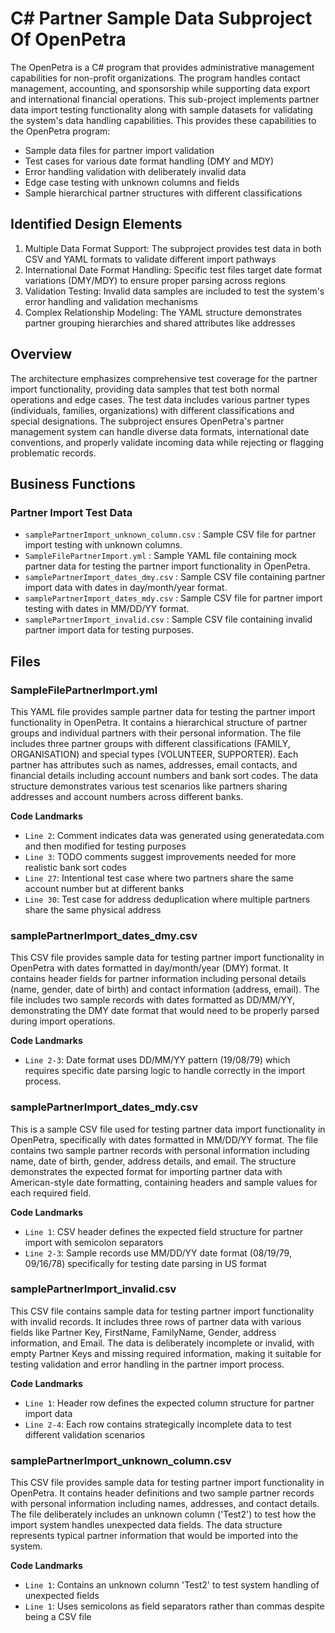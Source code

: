 # C# Partner Sample Data Subproject Of OpenPetra

The OpenPetra is a C# program that provides administrative management capabilities for non-profit organizations. The program handles contact management, accounting, and sponsorship while supporting data export and international financial operations. This sub-project implements partner data import testing functionality along with sample datasets for validating the system's data handling capabilities. This provides these capabilities to the OpenPetra program:

- Sample data files for partner import validation
- Test cases for various date format handling (DMY and MDY)
- Error handling validation with deliberately invalid data
- Edge case testing with unknown columns and fields
- Sample hierarchical partner structures with different classifications

## Identified Design Elements

1. Multiple Data Format Support: The subproject provides test data in both CSV and YAML formats to validate different import pathways
2. International Date Format Handling: Specific test files target date format variations (DMY/MDY) to ensure proper parsing across regions
3. Validation Testing: Invalid data samples are included to test the system's error handling and validation mechanisms
4. Complex Relationship Modeling: The YAML structure demonstrates partner grouping hierarchies and shared attributes like addresses

## Overview
The architecture emphasizes comprehensive test coverage for the partner import functionality, providing data samples that test both normal operations and edge cases. The test data includes various partner types (individuals, families, organizations) with different classifications and special designations. The subproject ensures OpenPetra's partner management system can handle diverse data formats, international date conventions, and properly validate incoming data while rejecting or flagging problematic records.

## Business Functions

### Partner Import Test Data
- `samplePartnerImport_unknown_column.csv` : Sample CSV file for partner import testing with unknown columns.
- `SampleFilePartnerImport.yml` : Sample YAML file containing mock partner data for testing the partner import functionality in OpenPetra.
- `samplePartnerImport_dates_dmy.csv` : Sample CSV file containing partner import data with dates in day/month/year format.
- `samplePartnerImport_dates_mdy.csv` : Sample CSV file for partner import testing with dates in MM/DD/YY format.
- `samplePartnerImport_invalid.csv` : Sample CSV file containing invalid partner import data for testing purposes.

## Files
### SampleFilePartnerImport.yml

This YAML file provides sample partner data for testing the partner import functionality in OpenPetra. It contains a hierarchical structure of partner groups and individual partners with their personal information. The file includes three partner groups with different classifications (FAMILY, ORGANISATION) and special types (VOLUNTEER, SUPPORTER). Each partner has attributes such as names, addresses, email contacts, and financial details including account numbers and bank sort codes. The data structure demonstrates various test scenarios like partners sharing addresses and account numbers across different banks.

 **Code Landmarks**
- `Line 2`: Comment indicates data was generated using generatedata.com and then modified for testing purposes
- `Line 3`: TODO comments suggest improvements needed for more realistic bank sort codes
- `Line 27`: Intentional test case where two partners share the same account number but at different banks
- `Line 30`: Test case for address deduplication where multiple partners share the same physical address
### samplePartnerImport_dates_dmy.csv

This CSV file provides sample data for testing partner import functionality in OpenPetra with dates formatted in day/month/year (DMY) format. It contains header fields for partner information including personal details (name, gender, date of birth) and contact information (address, email). The file includes two sample records with dates formatted as DD/MM/YY, demonstrating the DMY date format that would need to be properly parsed during import operations.

 **Code Landmarks**
- `Line 2-3`: Date format uses DD/MM/YY pattern (19/08/79) which requires specific date parsing logic to handle correctly in the import process.
### samplePartnerImport_dates_mdy.csv

This is a sample CSV file used for testing partner data import functionality in OpenPetra, specifically with dates formatted in MM/DD/YY format. The file contains two sample partner records with personal information including name, date of birth, gender, address details, and email. The structure demonstrates the expected format for importing partner data with American-style date formatting, containing headers and sample values for each required field.

 **Code Landmarks**
- `Line 1`: CSV header defines the expected field structure for partner import with semicolon separators
- `Line 2-3`: Sample records use MM/DD/YY date format (08/19/79, 09/16/78) specifically for testing date parsing in US format
### samplePartnerImport_invalid.csv

This CSV file contains sample data for testing partner import functionality with invalid records. It includes three rows of partner data with various fields like Partner Key, FirstName, FamilyName, Gender, address information, and Email. The data is deliberately incomplete or invalid, with empty Partner Keys and missing required information, making it suitable for testing validation and error handling in the partner import process.

 **Code Landmarks**
- `Line 1`: Header row defines the expected column structure for partner import data
- `Line 2-4`: Each row contains strategically incomplete data to test different validation scenarios
### samplePartnerImport_unknown_column.csv

This CSV file provides sample data for testing partner import functionality in OpenPetra. It contains header definitions and two sample partner records with personal information including names, addresses, and contact details. The file deliberately includes an unknown column ('Test2') to test how the import system handles unexpected data fields. The data structure represents typical partner information that would be imported into the system.

 **Code Landmarks**
- `Line 1`: Contains an unknown column 'Test2' to test system handling of unexpected fields
- `Line 1`: Uses semicolons as field separators rather than commas despite being a CSV file

[Generated by the Sage AI expert workbench: 2025-03-30 02:22:57  https://sage-tech.ai/workbench]: #